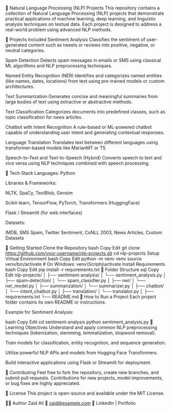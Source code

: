 🧠 Natural Language Processing (NLP) Projects
This repository contains a collection of Natural Language Processing (NLP) projects that demonstrate practical applications of machine learning, deep learning, and linguistic analysis techniques on textual data. Each project is designed to address a real-world problem using advanced NLP methods.

📌 Projects Included
Sentiment Analysis
Classifies the sentiment of user-generated content such as tweets or reviews into positive, negative, or neutral categories.

Spam Detection
Detects spam messages in emails or SMS using classical ML algorithms and NLP preprocessing techniques.

Named Entity Recognition (NER)
Identifies and categorizes named entities (like names, dates, locations) from text using pre-trained models or custom architectures.

Text Summarization
Generates concise and meaningful summaries from large bodies of text using extractive or abstractive methods.

Text Classification
Categorizes documents into predefined classes, such as topic classification for news articles.

Chatbot with Intent Recognition
A rule-based or ML-powered chatbot capable of understanding user intent and generating contextual responses.

Language Translation
Translates text between different languages using transformer-based models like MarianMT or T5.

Speech-to-Text and Text-to-Speech (Hybrid)
Converts speech to text and vice versa using NLP techniques combined with speech processing.

🧰 Tech Stack
Languages: Python

Libraries & Frameworks:

NLTK, SpaCy, TextBlob, Gensim

Scikit-learn, TensorFlow, PyTorch, Transformers (HuggingFace)

Flask / Streamlit (for web interfaces)

Datasets:

IMDB, SMS Spam, Twitter Sentiment, CoNLL 2003, News Articles, Custom Datasets

🚀 Getting Started
Clone the Repository
bash
Copy
Edit
git clone https://github.com/your-username/nlp-projects.git
cd nlp-projects
Setup Virtual Environment
bash
Copy
Edit
python -m venv venv
source venv/bin/activate  # On Windows: venv\Scripts\activate
Install Requirements
bash
Copy
Edit
pip install -r requirements.txt
📂 Folder Structure
sql
Copy
Edit
nlp-projects/
│
├── sentiment-analysis/
│   └── sentiment_analysis.py
│
├── spam-detection/
│   └── spam_classifier.py
│
├── ner/
│   └── ner_model.py
│
├── summarization/
│   └── summarizer.py
│
├── chatbot/
│   └── intent_chatbot.py
│
├── translation/
│   └── translator.py
│
├── requirements.txt
└── README.md
🧪 How to Run a Project
Each project folder contains its own README or instructions.

Example for Sentiment Analysis:

bash
Copy
Edit
cd sentiment-analysis
python sentiment_analysis.py
🧠 Learning Objectives
Understand and apply common NLP preprocessing techniques (tokenization, stemming, lemmatization, stopword removal).

Train models for classification, entity recognition, and sequence generation.

Utilize powerful NLP APIs and models from Hugging Face Transformers.

Build interactive applications using Flask or Streamlit for deployment.

🤝 Contributing
Feel free to fork the repository, create new branches, and submit pull requests. Contributions for new projects, model improvements, or bug fixes are highly appreciated.

📜 License
This project is open-source and available under the MIT License.

🙋‍♂️ Author
Zaid Ali
📧 zaid@example.com
🔗 LinkedIn | Portfolio

